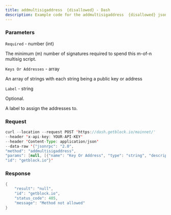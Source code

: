 ```yaml
---
title: addmultisigaddress  {disallowed} - Dash
description: Example code for the addmultisigaddress  {disallowed} json-rpc method. Сomplete guide on how to use addmultisigaddress  {disallowed} json-rpc in GetBlock.io Web3 documentation.
---
```


### Parameters


`Required` - number (int)

The minimum (m) number of signatures required to spend this m-of-n
multisig script.

`Keys Or Addresses` - array

An array of strings with each string being a public key or address

`Label` - string

Optional.

A label to assign the addresses to.

### Request

``` java
curl --location --request POST 'https://dash.getblock.io/mainnet/' 
--header 'x-api-key: YOUR-API-KEY' 
--header 'Content-Type: application/json' 
--data-raw '{"jsonrpc": "2.0",
"method": "addmultisigaddress",
"params": [null, [{"name": "Key Or Address", "type": "string", "description": ["A public key against which signatures will be checked. Alternatively, this may be a P2PKH address belonging to the wallet---the corresponding public key will be substituted. There must be at least as many keys as specified by the Required parameter, and there may be more keys."], "value": null}], null],
"id": "getblock.io"}'
```

###  Response

``` java
{
    "result": "null",
    "id": "getblock.io",
    "status_code": 405,
    "message": "Method not allowed"
}
```

